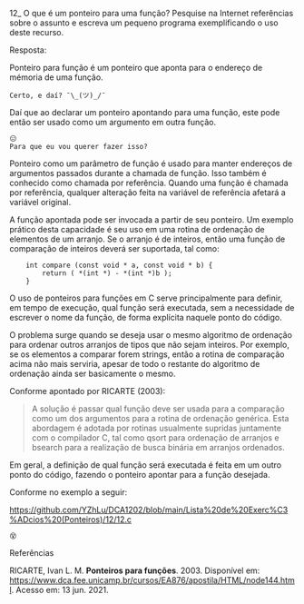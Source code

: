 12_ O que é um ponteiro para uma função? 
Pesquise na Internet referências sobre o 
assunto e escreva um pequeno programa 
exemplificando o uso deste recurso.

Resposta:

Ponteiro para função é um ponteiro que aponta para o endereço de mémoria de uma função.

```
Certo, e daí? ¯\_(ツ)_/¯
```
Daí que ao declarar um ponteiro apontando para uma função, este pode então ser usado como um argumento em outra função.

```
😑
Para que eu vou querer fazer isso?
```

Ponteiro como um parâmetro de função é usado para manter endereços de argumentos passados durante a chamada de função. Isso também é conhecido como chamada por referência. Quando uma função é chamada por referência, qualquer alteração feita na variável de referência afetará a variável original.

A função apontada pode ser invocada a partir de seu ponteiro. Um exemplo prático desta capacidade é seu uso em uma rotina de ordenação de elementos de um arranjo. Se o arranjo é de inteiros, então uma função de comparação de inteiros deverá ser suportada, tal como:

```
    int compare (const void * a, const void * b) {
        return ( *(int *) - *(int *)b );
    }
```
O uso de ponteiros para funções em C serve principalmente para definir, em tempo de execução, qual função será executada, sem a necessidade de escrever o nome da função, de forma explícita naquele ponto do código.

O problema surge quando se deseja usar o mesmo algoritmo de ordenação para ordenar outros arranjos de tipos que não sejam inteiros. Por exemplo, se os elementos a comparar forem strings, então a rotina de comparação acima não mais serviria, apesar de todo o restante do algoritmo de ordenação ainda ser basicamente o mesmo.

Conforme apontado por RICARTE (2003):


 >A solução é passar qual função deve ser usada para a comparação como um dos argumentos para a rotina de ordenação genérica. Esta abordagem é adotada por rotinas usualmente supridas juntamente com o compilador C, tal como qsort para ordenação de arranjos e bsearch para a realização de busca binária em arranjos ordenados.


Em geral, a definição de qual função será executada é feita em um outro ponto do código, fazendo o ponteiro apontar para a função desejada.

Conforme no exemplo a seguir:

https://github.com/YZhLu/DCA1202/blob/main/Lista%20de%20Exerc%C3%ADcios%20(Ponteiros)/12/12.c


```
😵
```

Referências

RICARTE, Ivan L. M. **Ponteiros para funções**. 2003. Disponível em: <https://www.dca.fee.unicamp.br/cursos/EA876/apostila/HTML/node144.html>. Acesso em: 13 jun. 2021.